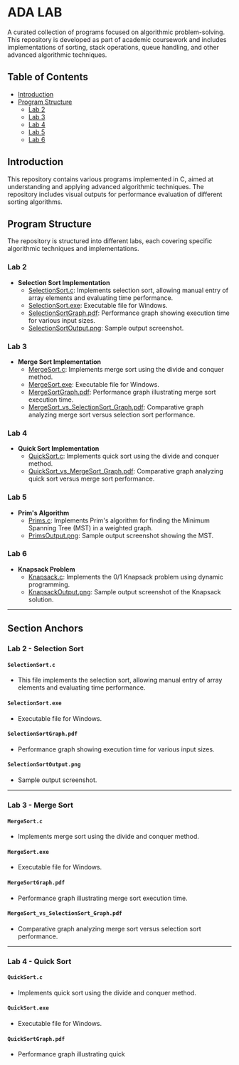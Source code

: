 # ADA LAB 

A curated collection of programs focused on algorithmic problem-solving. This repository is developed as part of academic coursework and includes implementations of sorting, stack operations, queue handling, and other advanced algorithmic techniques.

## Table of Contents
- [Introduction](#introduction)
- [Program Structure](#program-structure)
  - [Lab 2](#lab-2)
  - [Lab 3](#lab-3)
  - [Lab 4](#lab-4)
  - [Lab 5](#lab-5)
  - [Lab 6](#lab-6)

## Introduction

This repository contains various programs implemented in C, aimed at understanding and applying advanced algorithmic techniques. The repository includes visual outputs for performance evaluation of different sorting algorithms.

## Program Structure

The repository is structured into different labs, each covering specific algorithmic techniques and implementations.

### Lab 2
- **Selection Sort Implementation**
  - [SelectionSort.c](#lab-2-selectionsortc): Implements selection sort, allowing manual entry of array elements and evaluating time performance.
  - [SelectionSort.exe](#lab-2-selectionsortexe): Executable file for Windows.
  - [SelectionSortGraph.pdf](#lab-2-selectionsortgraphpdf): Performance graph showing execution time for various input sizes.
  - [SelectionSortOutput.png](#lab-2-selectionsortoutputpng): Sample output screenshot.

### Lab 3
- **Merge Sort Implementation**
  - [MergeSort.c](#lab-3-mergesortc): Implements merge sort using the divide and conquer method.
  - [MergeSort.exe](#lab-3-mergesortexe): Executable file for Windows.
  - [MergeSortGraph.pdf](#lab-3-mergesortgraphpdf): Performance graph illustrating merge sort execution time.
  - [MergeSort_vs_SelectionSort_Graph.pdf](#lab-3-mergesort_vs_selectionsort_graphpdf): Comparative graph analyzing merge sort versus selection sort performance.

### Lab 4
- **Quick Sort Implementation**
  - [QuickSort.c](#lab-4-quicksortc): Implements quick sort using the divide and conquer method.
  - [QuickSort_vs_MergeSort_Graph.pdf](#lab-4-quicksort_vs_mergesort_graphpdf): Comparative graph analyzing quick sort versus merge sort performance.

### Lab 5
- **Prim's Algorithm**
  - [Prims.c](#lab-5-primsc): Implements Prim's algorithm for finding the Minimum Spanning Tree (MST) in a weighted graph.
  - [PrimsOutput.png](#lab-5-primsoutputpng): Sample output screenshot showing the MST.

### Lab 6
- **Knapsack Problem**
  - [Knapsack.c](#lab-6-knapsackc): Implements the 0/1 Knapsack problem using dynamic programming.
  - [KnapsackOutput.png](#lab-6-knapsackoutputpng): Sample output screenshot of the Knapsack solution.

---

## Section Anchors

### Lab 2 - Selection Sort

#### `SelectionSort.c`
- This file implements the selection sort, allowing manual entry of array elements and evaluating time performance.

#### `SelectionSort.exe`
- Executable file for Windows.

#### `SelectionSortGraph.pdf`
- Performance graph showing execution time for various input sizes.

#### `SelectionSortOutput.png`
- Sample output screenshot.

---

### Lab 3 - Merge Sort

#### `MergeSort.c`
- Implements merge sort using the divide and conquer method.

#### `MergeSort.exe`
- Executable file for Windows.

#### `MergeSortGraph.pdf`
- Performance graph illustrating merge sort execution time.

#### `MergeSort_vs_SelectionSort_Graph.pdf`
- Comparative graph analyzing merge sort versus selection sort performance.

---

### Lab 4 - Quick Sort

#### `QuickSort.c`
- Implements quick sort using the divide and conquer method.

#### `QuickSort.exe`
- Executable file for Windows.

#### `QuickSortGraph.pdf`
- Performance graph illustrating quick



